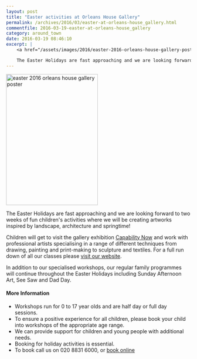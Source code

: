 ```yaml
---
layout: post
title: "Easter activities at Orleans House Gallery"
permalink: /archives/2016/03/easter-at-orleans-house_gallery.html
commentfile: 2016-03-19-easter-at-orleans-house_gallery
category: around_town
date: 2016-03-19 08:46:10
excerpt: |
    <a href="/assets/images/2016/easter-2016-orleans-house-gallery-poster.jpg" title="See larger version of - easter 2016 orleans house gallery poster"><img src="/assets/images/2016/easter-2016-orleans-house-gallery-poster_thumb.jpg" width="150" height="214" alt="easter 2016 orleans house gallery poster" class="photo right" /></a>

    The Easter Holidays are fast approaching and we are looking forward to two weeks of fun children's activities where we will be creating artworks inspired by landscape, architecture and springtime!
---
```


<a href="/assets/images/2016/easter-2016-orleans-house-gallery-poster.jpg" title="See larger version of - easter 2016 orleans house gallery poster"><img src="/assets/images/2016/easter-2016-orleans-house-gallery-poster_thumb.jpg" width="250" height="357" alt="easter 2016 orleans house gallery poster" class="photo right" /></a>

The Easter Holidays are fast approaching and we are looking forward to two weeks of fun children's activities where we will be creating artworks inspired by landscape, architecture and springtime!

Children will get to visit the gallery exhibition [Capability Now](http://www.richmond.gov.uk/home/services/arts/orleans_house_gallery/orleans_house_gallery_exhibitions/capability_now.htm) and work with professional artists specialising in a range of different techniques from drawing, painting and print-making to sculpture and textiles. For a full run down of all our classes please [visit our website](http://www.richmond.gov.uk/home/services/arts/orleans_house_gallery/education_at_orleans_house_gallery/art_clubs_and_holiday_activities/holiday_activities.htm).

In addition to our specialised workshops, our regular family programmes will continue throughout the Easter Holidays including Sunday Afternoon Art, See Saw and Dad Day.

#### More Information

-   Workshops run for 0 to 17 year olds and are half day or full day sessions.
-   To ensure a positive experience for all children, please book your child into workshops of the appropriate age range.
-   We can provide support for children and young people with additional needs.
-   Booking for holiday activities is essential.
-   To book call us on 020 8831 6000, or [book online](http://www2.richmond.gov.uk/richmondbookings/default.aspx)
